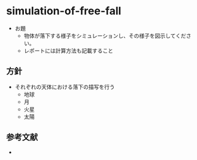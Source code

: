 # simulation-of-free-fall
- お題
  - 物体が落下する様子をシミュレーションし、その様子を図示してください。
  - レポートには計算方法も記載すること

## 方針
- それぞれの天体における落下の描写を行う
  - 地球
  - 月
  - 火星
  - 太陽
## 参考文献
- []()